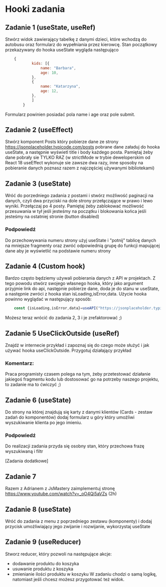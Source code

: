 # Hooki zadania

## Zadanie 1 (useState, useRef)
Stwórz widok zawierający tabelkę z danymi dzieci, które wchodzą do autobusu oraz formularz do wypełniania przez kierowcę. Stan początkowy przekazywany do hooka useState wygląda następująco
```js
    {
            kids: [{
                name: "Barbara",
                age: 10,
            },
            {
                name: "Katarzyna",
                age: 12,
            },
            ]
        }
```
Formularz powinien posiadać pola name i age oraz pole submit.

## Zadanie 2 (useEffect)
Stwórz komponent Posts który pobierze dane ze strony https://jsonplaceholder.typicode.com/posts pobrane dane załaduj do hooka useState, a następnie wyświetl title i body każdego posta. Pamiętaj żeby dane pobrały sie TYLKO RAZ (w strictMode w trybie deweloperskim od React 18 useEffect wykonuje sie zawsze dwa razy, inne sposoby na pobieranie danych poznasz razem z najczęściej używanymi bibliotekami)

## Zadanie 3 (useState)
Wróć do porzedniego zadania z postami i stwórz możliwość paginacji na danych, czyli dwa przyciski na dole strony przełączające w prawo i lewo wyniki. Przełączaj po 4 posty. Pamiętaj żeby zablokować możliwość przesuwania w tył jeśli jesteśmy na początku i blokowania końca jeśli jesteśmy na ostatniej stronie (button disabled)

### Podpowiedź
Do przechowywania numeru strony użyj useState i "potnij" tablicę danych na mniejsze fragmenty oraz zwróć odpowiednią grupę do funkcji mapującej dane aby je wyświetlić na podstawie numeru strony

## Zadanie 4 (Custom hook)

Bardzo często będziemy używali pobierania danych z API w projektach. Z tego powodu stwórz swojego własnego hooka, który jako argument przyjmie link do api, następnie pobierze dane, doda je do stanu w useState, a następnie zwróci z hooka stan isLoading,isError,data. Użycie hooka powinno wyglądać w następujący sposób:
```js
    const {isLoading,isError,data}=useAPI("https://jsonplaceholder.typicode.com/posts")
```
Możesz teraz wrócić do zadania 2, 3 i je zrefaktorować ;)

## Zadanie 5 UseClickOutside (useRef)
Znajdź w internecie przykład i zapoznaj się do czego może służyć i jak używać hooka useClickOutside. Przygotuj działający przykład

### Komentarz:
Praca programisty czasem polega na tym, żeby przetestować działanie jakiegoś fragmentu kodu lub dostosować go na potrzeby naszego projektu, to zadanie ma to ćwiczyć ;)

## Zadanie 6 (useState)
Do strony na której znajdują się karty z danymi klientów (Cards - zestaw zadań do komponentów) dodaj formularz u góry który umożliwi wyszukiwanie klienta po jego imieniu.

### Podpowiedź
Do realizacji zadania przyda się osobny stan, który przechowa frazę wyszukiwaną i filtr

[Zadania dodatkowe]
## Zadanie 7
Razem z Adrianem z JsMastery zaimplementuj stronę
https://www.youtube.com/watch?v=_oO4Qi5aVZs (2h)

## Zadanie 8 (useState)

Wróć do zadania z menu z poprzedniego zestawu (komponenty) i dodaj przycisk umożliwiający jego zwijanie i rozwijanie, wykorzystaj useState

## Zadanie 9 (useReducer)

Stworz reducer, który pozwoli na następujące akcje:
* dodawanie produktu do koszyka
* usuwanie produktu z koszyka
* zmienianie ilości produktu w koszyku
W zadaniu chodzi o samą logikę, natomiast jeśli chcesz możesz przygotować też widok.